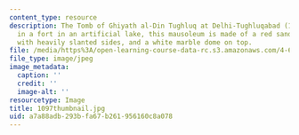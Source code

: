 ```yaml
---
content_type: resource
description: The Tomb of Ghiyath al-Din Tughluq at Delhi-Tughluqabad (1325). Built
  in a fort in an artificial lake, this mausoleum is made of a red sandstone cube,
  with heavily slanted sides, and a white marble dome on top.
file: /media/https%3A/open-learning-course-data-rc.s3.amazonaws.com/4-614-religious-architecture-and-islamic-cultures-fall-2002/a7a88adb293bfa67b261956160c8a078_1097thumbnail.jpg
file_type: image/jpeg
image_metadata:
  caption: ''
  credit: ''
  image-alt: ''
resourcetype: Image
title: 1097thumbnail.jpg
uid: a7a88adb-293b-fa67-b261-956160c8a078
---
```

